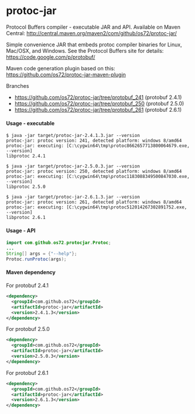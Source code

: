 protoc-jar
==========

Protocol Buffers compiler - executable JAR and API. Available on Maven Central: http://central.maven.org/maven2/com/github/os72/protoc-jar/

Simple convenience JAR that embeds protoc compiler binaries for Linux, Mac/OSX, and Windows. See the Protocol Buffers site for details: https://code.google.com/p/protobuf/

Maven code generation plugin based on this: https://github.com/os72/protoc-jar-maven-plugin

Branches
* https://github.com/os72/protoc-jar/tree/protobuf_241 (protobuf 2.4.1)
* https://github.com/os72/protoc-jar/tree/protobuf_250 (protobuf 2.5.0)
* https://github.com/os72/protoc-jar/tree/protobuf_261 (protobuf 2.6.1)

#### Usage - executable
```
$ java -jar target/protoc-jar-2.4.1.3.jar --version
protoc-jar: protoc version: 241, detected platform: windows 8/amd64
protoc-jar: executing: [C:\cygwin64\tmp\protoc8662657713800064679.exe, --version]
libprotoc 2.4.1

$ java -jar target/protoc-jar-2.5.0.3.jar --version
protoc-jar: protoc version: 250, detected platform: windows 8/amd64
protoc-jar: executing: [C:\cygwin64\tmp\protoc1183088349500847030.exe, --version]
libprotoc 2.5.0

$ java -jar target/protoc-jar-2.6.1.3.jar --version
protoc-jar: protoc version: 261, detected platform: windows 8/amd64
protoc-jar: executing: [C:\cygwin64\tmp\protoc512014267302891752.exe, --version]
libprotoc 2.6.1
```

#### Usage - API
```java
import com.github.os72.protocjar.Protoc;
...
String[] args = {"--help"};
Protoc.runProtoc(args);
```

#### Maven dependency

For protobuf 2.4.1
```xml
<dependency>
  <groupId>com.github.os72</groupId>
  <artifactId>protoc-jar</artifactId>
  <version>2.4.1.3</version>
</dependency>
```

For protobuf 2.5.0
```xml
<dependency>
  <groupId>com.github.os72</groupId>
  <artifactId>protoc-jar</artifactId>
  <version>2.5.0.3</version>
</dependency>
```

For protobuf 2.6.1
```xml
<dependency>
  <groupId>com.github.os72</groupId>
  <artifactId>protoc-jar</artifactId>
  <version>2.6.1.3</version>
</dependency>
```
